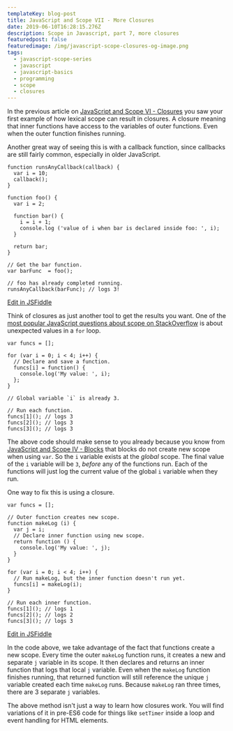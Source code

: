 ```yaml
---
templateKey: blog-post
title: JavaScript and Scope VII - More Closures
date: 2019-06-10T16:28:15.276Z
description: Scope in Javascript, part 7, more closures
featuredpost: false
featuredimage: /img/javascript-scope-closures-og-image.png
tags:
  - javascript-scope-series
  - javascript
  - javascript-basics
  - programming
  - scope
  - closures
---
```

In the previous article on [JavaScript and Scope VI - Closures](/blog/2019-06-10-javascript-and-scope-vi/) you saw your first example of how lexical scope can result in closures. A closure meaning that inner functions have access to the variables of outer functions. Even when the outer function finishes running.

Another great way of seeing this is with a callback function, since callbacks are still fairly common, especially in older JavaScript.


```js{2,3,18,21}
function runsAnyCallback(callback) {
  var i = 10;
  callback();
}

function foo() {
  var i = 2;
  
  function bar() {
    i = i + 1;
    console.log ('value of i when bar is declared inside foo: ', i);
  }

  return bar;
}

// Get the bar function.
var barFunc  = foo();

// foo has already completed running.
runsAnyCallback(barFunc); // logs 3!
```
<div class="jsfiddle-link">
  <a href="https://jsfiddle.net/tchaffee/bjm12g3d/" target="_blank">Edit in JSFiddle</a>
</div>

Think of closures as just another tool to get the results you want. One of the [most popular JavaScript questions about scope on StackOverflow](https://stackoverflow.com/questions/750486/javascript-closure-inside-loops-simple-practical-example) is about unexpected values in a `for` loop.

```js{3,5}
var funcs = [];

for (var i = 0; i < 4; i++) {
  // Declare and save a function.
  funcs[i] = function() {
    console.log('My value: ', i);
  };
}

// Global variable `i` is already 3.

// Run each function.
funcs[1](); // logs 3
funcs[2](); // logs 3
funcs[3](); // logs 3
```

The above code should make sense to you already because you know from [JavaScript and Scope IV - Blocks](/blog/2019-06-07-javascript-and-scope-iv/) that blocks do not create new scope when using `var`. So the `i` variable exists at the *global* scope. The final value of the `i` variable will be `3`, *before* any of the functions run. Each of the functions will just log the current value of the global `i` variable when they run.

One way to fix this is using a closure.

```js{5,7}
var funcs = [];

// Outer function creates new scope.
function makeLog (i) {
  var j = i;
  // Declare inner function using new scope.
  return function () {
    console.log('My value: ', j);
  }
}

for (var i = 0; i < 4; i++) {
  // Run makeLog, but the inner function doesn't run yet.
  funcs[i] = makeLog(i);
}

// Run each inner function.
funcs[1](); // logs 1
funcs[2](); // logs 2
funcs[3](); // logs 3
```
<div class="jsfiddle-link">
  <a href="https://jsfiddle.net/tchaffee/mhaj0Lbw/" target="_blank">Edit in JSFiddle</a>
</div>

In the code above, we take advantage of the fact that functions create a new scope. Every time the outer `makeLog` function runs, it creates a new and separate `j` variable in its scope. It then declares and returns an inner function that logs that local `j` variable. Even when the `makeLog` function finishes running, that returned function will still reference the unique `j` variable created each time `makeLog` runs. Because `makeLog` ran three times, there are 3 separate `j` variables.

The above method isn't just a way to learn how closures work. You will find variations of it in pre-ES6 code for things like `setTimer` inside a loop and event handling for HTML elements.
